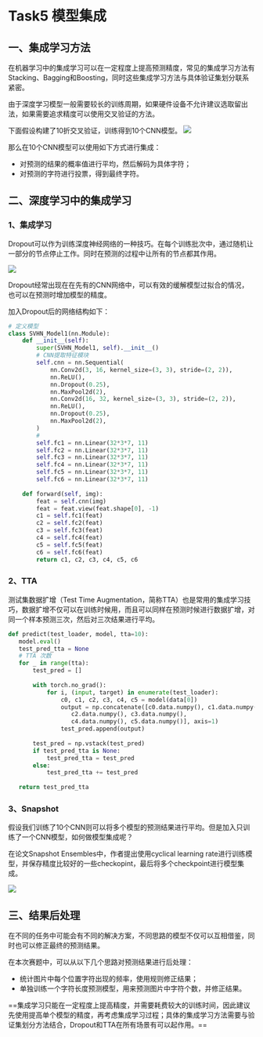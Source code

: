 #  Task5 模型集成

##  一、集成学习方法

在机器学习中的集成学习可以在一定程度上提高预测精度，常见的集成学习方法有Stacking、Bagging和Boosting，同时这些集成学习方法与具体验证集划分联系紧密。

由于深度学习模型一般需要较长的训练周期，如果硬件设备不允许建议选取留出法，如果需要追求精度可以使用交叉验证的方法。

下面假设构建了10折交叉验证，训练得到10个CNN模型。
![](E:\Github\GithubProject\ComputerVisionStudy\tianchi_cv_5\figure\1.PNG)

那么在10个CNN模型可以使用如下方式进行集成：

- 对预测的结果的概率值进行平均，然后解码为具体字符；
- 对预测的字符进行投票，得到最终字符。

##  二、深度学习中的集成学习

###  1、集成学习

Dropout可以作为训练深度神经网络的一种技巧。在每个训练批次中，通过随机让一部分的节点停止工作。同时在预测的过程中让所有的节点都其作用。

![](E:\Github\GithubProject\ComputerVisionStudy\tianchi_cv_5\figure\2.PNG)

Dropout经常出现在在先有的CNN网络中，可以有效的缓解模型过拟合的情况，也可以在预测时增加模型的精度。

加入Dropout后的网络结构如下：

```python
# 定义模型
class SVHN_Model1(nn.Module):
    def __init__(self):
        super(SVHN_Model1, self).__init__()
        # CNN提取特征模块
        self.cnn = nn.Sequential(
            nn.Conv2d(3, 16, kernel_size=(3, 3), stride=(2, 2)),
            nn.ReLU(),
            nn.Dropout(0.25),
            nn.MaxPool2d(2),
            nn.Conv2d(16, 32, kernel_size=(3, 3), stride=(2, 2)),
            nn.ReLU(), 
            nn.Dropout(0.25),
            nn.MaxPool2d(2),
        )
        # 
        self.fc1 = nn.Linear(32*3*7, 11)
        self.fc2 = nn.Linear(32*3*7, 11)
        self.fc3 = nn.Linear(32*3*7, 11)
        self.fc4 = nn.Linear(32*3*7, 11)
        self.fc5 = nn.Linear(32*3*7, 11)
        self.fc6 = nn.Linear(32*3*7, 11)
    
    def forward(self, img):        
        feat = self.cnn(img)
        feat = feat.view(feat.shape[0], -1)
        c1 = self.fc1(feat)
        c2 = self.fc2(feat)
        c3 = self.fc3(feat)
        c4 = self.fc4(feat)
        c5 = self.fc5(feat)
        c6 = self.fc6(feat)
        return c1, c2, c3, c4, c5, c6
```

###  2、TTA

测试集数据扩增（Test Time Augmentation，简称TTA）也是常用的集成学习技巧，数据扩增不仅可以在训练时候用，而且可以同样在预测时候进行数据扩增，对同一个样本预测三次，然后对三次结果进行平均。

```python
def predict(test_loader, model, tta=10):
   model.eval()
   test_pred_tta = None
   # TTA 次数
   for _ in range(tta):
       test_pred = []
   
       with torch.no_grad():
           for i, (input, target) in enumerate(test_loader):
               c0, c1, c2, c3, c4, c5 = model(data[0])
               output = np.concatenate([c0.data.numpy(), c1.data.numpy(),
                  c2.data.numpy(), c3.data.numpy(),
                  c4.data.numpy(), c5.data.numpy()], axis=1)
               test_pred.append(output)
       
       test_pred = np.vstack(test_pred)
       if test_pred_tta is None:
           test_pred_tta = test_pred
       else:
           test_pred_tta += test_pred
   
   return test_pred_tta
```

###  3、Snapshot

假设我们训练了10个CNN则可以将多个模型的预测结果进行平均。但是加入只训练了一个CNN模型，如何做模型集成呢？

在论文Snapshot Ensembles中，作者提出使用cyclical learning rate进行训练模型，并保存精度比较好的一些checkopint，最后将多个checkpoint进行模型集成。

![](E:\Github\GithubProject\ComputerVisionStudy\tianchi_cv_5\figure\3.PNG)

##  三、结果后处理

在不同的任务中可能会有不同的解决方案，不同思路的模型不仅可以互相借鉴，同时也可以修正最终的预测结果。

在本次赛题中，可以从以下几个思路对预测结果进行后处理：

- 统计图片中每个位置字符出现的频率，使用规则修正结果；
- 单独训练一个字符长度预测模型，用来预测图片中字符个数，并修正结果。

==集成学习只能在一定程度上提高精度，并需要耗费较大的训练时间，因此建议先使用提高单个模型的精度，再考虑集成学习过程；具体的集成学习方法需要与验证集划分方法结合，Dropout和TTA在所有场景有可以起作用。==